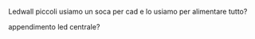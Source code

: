 Ledwall piccoli usiamo un soca per cad e lo usiamo per alimentare tutto?

appendimento led centrale?
